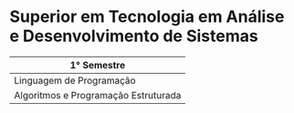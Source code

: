 # Superior em Tecnologia em Análise e Desenvolvimento de Sistemas

| 1° Semestre                          |
| ------------------------------------ |
| Linguagem de Programação             |
| Algoritmos e Programação Estruturada |
